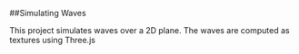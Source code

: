 ##Simulating Waves

This project simulates waves over a 2D plane.
The waves are computed as textures using Three.js
